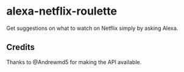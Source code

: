 # alexa-netflix-roulette
Get suggestions on what to watch on Netflix simply by asking Alexa.

## Credits
Thanks to @Andrewmd5 for making the API available.
